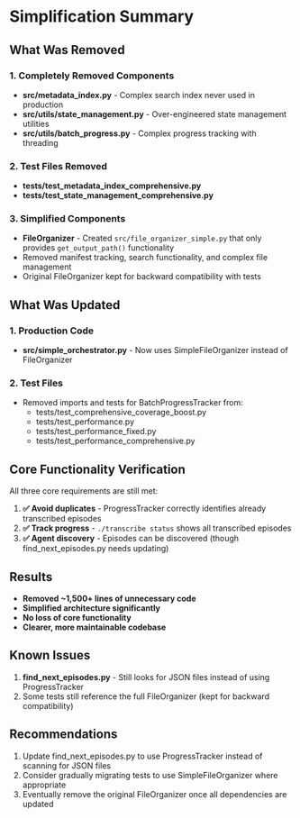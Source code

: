 # Simplification Summary

## What Was Removed

### 1. Completely Removed Components
- **src/metadata_index.py** - Complex search index never used in production
- **src/utils/state_management.py** - Over-engineered state management utilities
- **src/utils/batch_progress.py** - Complex progress tracking with threading

### 2. Test Files Removed
- **tests/test_metadata_index_comprehensive.py**
- **tests/test_state_management_comprehensive.py**

### 3. Simplified Components
- **FileOrganizer** - Created `src/file_organizer_simple.py` that only provides `get_output_path()` functionality
- Removed manifest tracking, search functionality, and complex file management
- Original FileOrganizer kept for backward compatibility with tests

## What Was Updated

### 1. Production Code
- **src/simple_orchestrator.py** - Now uses SimpleFileOrganizer instead of FileOrganizer

### 2. Test Files
- Removed imports and tests for BatchProgressTracker from:
  - tests/test_comprehensive_coverage_boost.py
  - tests/test_performance.py
  - tests/test_performance_fixed.py
  - tests/test_performance_comprehensive.py

## Core Functionality Verification

All three core requirements are still met:

1. **✅ Avoid duplicates** - ProgressTracker correctly identifies already transcribed episodes
2. **✅ Track progress** - `./transcribe status` shows all transcribed episodes
3. **✅ Agent discovery** - Episodes can be discovered (though find_next_episodes.py needs updating)

## Results

- **Removed ~1,500+ lines of unnecessary code**
- **Simplified architecture significantly**
- **No loss of core functionality**
- **Clearer, more maintainable codebase**

## Known Issues

1. **find_next_episodes.py** - Still looks for JSON files instead of using ProgressTracker
2. Some tests still reference the full FileOrganizer (kept for backward compatibility)

## Recommendations

1. Update find_next_episodes.py to use ProgressTracker instead of scanning for JSON files
2. Consider gradually migrating tests to use SimpleFileOrganizer where appropriate
3. Eventually remove the original FileOrganizer once all dependencies are updated